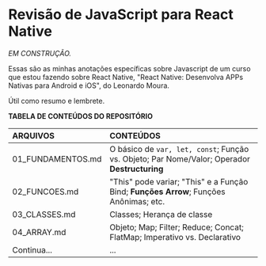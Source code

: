 # Revisão de JavaScript para React Native


*EM CONSTRUÇÃO.*

Essas são as minhas anotações específicas sobre Javascript de um curso que estou fazendo sobre React Native, "React Native: Desenvolva APPs Nativas para Android e iOS", do Leonardo Moura.

Útil como resumo e lembrete.

**TABELA DE CONTEÚDOS DO REPOSITÓRIO**

ARQUIVOS | CONTEÚDOS
:-------- | :----------
01_FUNDAMENTOS.md | O básico de ```var, let, const```; Função vs. Objeto; Par Nome/Valor; Operador **Destructuring**
02_FUNCOES.md | "This" pode variar; "This" e a Função Bind; **Funções Arrow**; Funções Anônimas; etc.
03_CLASSES.md | Classes; Herança de classe
04_ARRAY.md | Objeto; Map; Filter; Reduce; Concat; FlatMap; Imperativo vs. Declarativo
Continua... | ...



